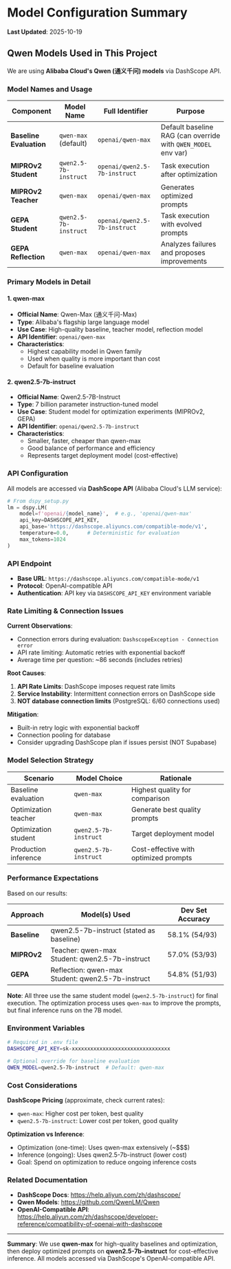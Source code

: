 # Model Configuration Summary

**Last Updated**: 2025-10-19

## Qwen Models Used in This Project

We are using **Alibaba Cloud's Qwen (通义千问) models** via DashScope API.

### Model Names and Usage

| Component | Model Name | Full Identifier | Purpose |
|-----------|------------|-----------------|---------|
| **Baseline Evaluation** | `qwen-max` (default) | `openai/qwen-max` | Default baseline RAG (can override with `QWEN_MODEL` env var) |
| **MIPROv2 Student** | `qwen2.5-7b-instruct` | `openai/qwen2.5-7b-instruct` | Task execution after optimization |
| **MIPROv2 Teacher** | `qwen-max` | `openai/qwen-max` | Generates optimized prompts |
| **GEPA Student** | `qwen2.5-7b-instruct` | `openai/qwen2.5-7b-instruct` | Task execution with evolved prompts |
| **GEPA Reflection** | `qwen-max` | `openai/qwen-max` | Analyzes failures and proposes improvements |

### Primary Models in Detail

#### 1. **qwen-max**
- **Official Name**: Qwen-Max (通义千问-Max)
- **Type**: Alibaba's flagship large language model
- **Use Case**: High-quality baseline, teacher model, reflection model
- **API Identifier**: `openai/qwen-max`
- **Characteristics**:
  - Highest capability model in Qwen family
  - Used when quality is more important than cost
  - Default for baseline evaluation

#### 2. **qwen2.5-7b-instruct**
- **Official Name**: Qwen2.5-7B-Instruct
- **Type**: 7 billion parameter instruction-tuned model
- **Use Case**: Student model for optimization experiments (MIPROv2, GEPA)
- **API Identifier**: `openai/qwen2.5-7b-instruct`
- **Characteristics**:
  - Smaller, faster, cheaper than qwen-max
  - Good balance of performance and efficiency
  - Represents target deployment model (cost-effective)

### API Configuration

All models are accessed via **DashScope API** (Alibaba Cloud's LLM service):

```python
# From dspy_setup.py
lm = dspy.LM(
    model=f'openai/{model_name}',  # e.g., 'openai/qwen-max'
    api_key=DASHSCOPE_API_KEY,
    api_base='https://dashscope.aliyuncs.com/compatible-mode/v1',
    temperature=0.0,      # Deterministic for evaluation
    max_tokens=1024
)
```

### API Endpoint
- **Base URL**: `https://dashscope.aliyuncs.com/compatible-mode/v1`
- **Protocol**: OpenAI-compatible API
- **Authentication**: API key via `DASHSCOPE_API_KEY` environment variable

### Rate Limiting & Connection Issues

**Current Observations**:
- Connection errors during evaluation: `DashscopeException - Connection error`
- API rate limiting: Automatic retries with exponential backoff
- Average time per question: ~86 seconds (includes retries)

**Root Causes**:
1. **API Rate Limits**: DashScope imposes request rate limits
2. **Service Instability**: Intermittent connection errors on DashScope side
3. **NOT database connection limits** (PostgreSQL: 6/60 connections used)

**Mitigation**:
- Built-in retry logic with exponential backoff
- Connection pooling for database
- Consider upgrading DashScope plan if issues persist (NOT Supabase)

### Model Selection Strategy

| Scenario | Model Choice | Rationale |
|----------|--------------|-----------|
| Baseline evaluation | `qwen-max` | Highest quality for comparison |
| Optimization teacher | `qwen-max` | Generate best quality prompts |
| Optimization student | `qwen2.5-7b-instruct` | Target deployment model |
| Production inference | `qwen2.5-7b-instruct` | Cost-effective with optimized prompts |

### Performance Expectations

Based on our results:

| Approach | Model(s) Used | Dev Set Accuracy |
|----------|---------------|------------------|
| **Baseline** | qwen2.5-7b-instruct (stated as baseline) | 58.1% (54/93) |
| **MIPROv2** | Teacher: qwen-max<br>Student: qwen2.5-7b-instruct | 57.0% (53/93) |
| **GEPA** | Reflection: qwen-max<br>Student: qwen2.5-7b-instruct | 54.8% (51/93) |

**Note**: All three use the same student model (`qwen2.5-7b-instruct`) for final execution. The optimization process uses `qwen-max` to improve the prompts, but final inference runs on the 7B model.

### Environment Variables

```bash
# Required in .env file
DASHSCOPE_API_KEY=sk-xxxxxxxxxxxxxxxxxxxxxxxxxxxxxxxx

# Optional override for baseline evaluation
QWEN_MODEL=qwen2.5-7b-instruct  # Default: qwen-max
```

### Cost Considerations

**DashScope Pricing** (approximate, check current rates):
- `qwen-max`: Higher cost per token, best quality
- `qwen2.5-7b-instruct`: Lower cost per token, good quality

**Optimization vs Inference**:
- Optimization (one-time): Uses qwen-max extensively (~$$$)
- Inference (ongoing): Uses qwen2.5-7b-instruct (lower cost)
- Goal: Spend on optimization to reduce ongoing inference costs

### Related Documentation

- **DashScope Docs**: https://help.aliyun.com/zh/dashscope/
- **Qwen Models**: https://github.com/QwenLM/Qwen
- **OpenAI-Compatible API**: https://help.aliyun.com/zh/dashscope/developer-reference/compatibility-of-openai-with-dashscope

---

**Summary**: We use **qwen-max** for high-quality baselines and optimization, then deploy optimized prompts on **qwen2.5-7b-instruct** for cost-effective inference. All models accessed via DashScope's OpenAI-compatible API.
